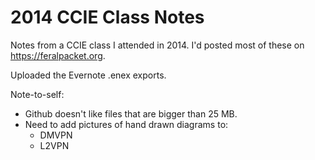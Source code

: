 # 2014 CCIE Class Notes

Notes from a CCIE class I attended in 2014.  I'd posted most of these on https://feralpacket.org.

Uploaded the Evernote .enex exports.

Note-to-self:
 - Github doesn't like files that are bigger than 25 MB.
 - Need to add pictures of hand drawn diagrams to:
   - DMVPN
   - L2VPN

